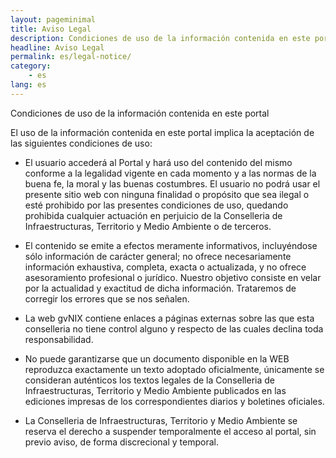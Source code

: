 ```yaml
---
layout: pageminimal
title: Aviso Legal
description: Condiciones de uso de la información contenida en este portal
headline: Aviso Legal
permalink: es/legal-notice/
category:
    - es
lang: es
---
```


Condiciones de uso de la información contenida en este portal

El uso de la información contenida en este portal implica la aceptación de las siguientes condiciones de uso:

* El usuario accederá al Portal y hará uso del contenido del mismo conforme a la legalidad vigente en cada momento y a las normas de la buena fe, la moral y las buenas costumbres. El usuario no podrá usar el presente sitio web con ninguna finalidad o propósito que sea ilegal o esté prohibido por las presentes condiciones de uso, quedando prohibida cualquier actuación en perjuicio de la Conselleria de Infraestructuras, Territorio y Medio Ambiente o de terceros.

* El contenido se emite a efectos meramente informativos, incluyéndose sólo información de carácter general; no ofrece necesariamente información exhaustiva, completa, exacta o actualizada, y no ofrece asesoramiento profesional o jurídico. Nuestro objetivo consiste en velar por la actualidad y exactitud de dicha información. Trataremos de corregir los errores que se nos señalen.

* La web gvNIX contiene enlaces a páginas externas sobre las que esta conselleria no tiene control alguno y respecto de las cuales declina toda responsabilidad.

* No puede garantizarse que un documento disponible en la WEB reproduzca exactamente un texto adoptado oficialmente, únicamente se consideran auténticos los textos legales de la Conselleria de Infraestructuras, Territorio y Medio Ambiente publicados en las ediciones impresas de los correspondientes diarios y boletines oficiales.

* La Conselleria de Infraestructuras, Territorio y Medio Ambiente se reserva el derecho a suspender temporalmente el acceso al portal, sin previo aviso, de forma discrecional y temporal.